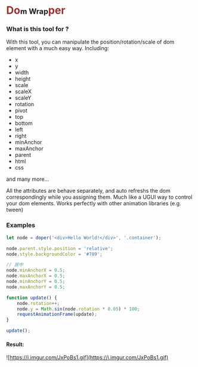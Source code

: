 # <label style="color: #933">Do</label><label style="color: #; font-size: 20px">m Wrap</label><label style="color: #933">per</label>

### What is this tool for ?

With this tool, you can manipulate the position/rotation/scale of dom element with a much easy way. Including:

* x
* y
* width
* height
* scale
* scaleX
* scaleY
* rotation
* pivot
* top
* bottom
* left
* right
* minAnchor
* maxAnchor
* parent
* html
* css

and many more...

All the attributes are behave separately, and auto refreshs the dom correspondingly while you assigning them. Much like a UGUI way to control your dom elements. Works perfectly with other animation libraries (e.g. tween)

### Examples

```javascript
let node = doper('<div>Hello World!</div>', '.container');

node.parent.style.position = 'relative';
node.style.backgroundColor = '#789';

// 居中
node.minAnchorX = 0.5;
node.maxAnchorX = 0.5;
node.minAnchorY = 0.5;
node.maxAnchorY = 0.5;

function update() {
	node.rotation++;
	node.y = Math.sin(node.rotation * 0.05) * 100;
	requestAnimationFrame(update);
}

update();
```

#### Result:
![https://i.imgur.com/JxPoBs1.gif](https://i.imgur.com/JxPoBs1.gif)